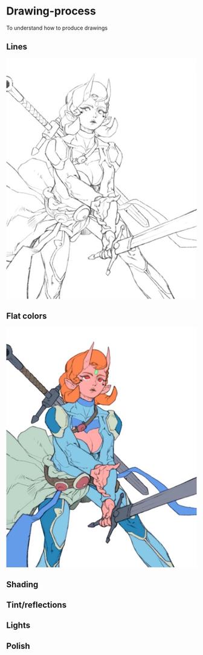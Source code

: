 # Drawing-process
To understand how to produce drawings
## Lines
![Lines](/Images/Lines.jpg)
## Flat colors
![Flat colors](/Images/Flat%20colors.jpg)
## Shading
## Tint/reflections
## Lights
## Polish
